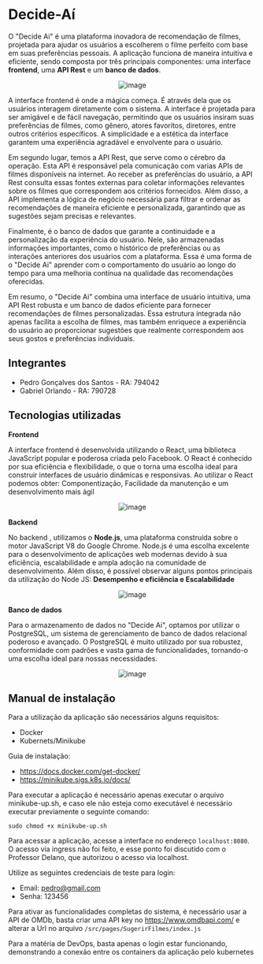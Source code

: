 # Decide-Aí

O "Decide Ai" é uma plataforma inovadora de recomendação de filmes, projetada para ajudar os usuários a escolherem o filme perfeito com base em suas preferências pessoais. A aplicação funciona de maneira intuitiva e eficiente, sendo composta por três principais componentes: uma interface **frontend**, uma **API Rest** e um **banco de dados**.

<div align="center">


![image](https://github.com/user-attachments/assets/1c7fef37-5e86-454c-924b-96d80d0c3873)

</div>


A interface frontend é onde a mágica começa. É através dela que os usuários interagem diretamente com o sistema. A interface é projetada para ser amigável e de fácil navegação, permitindo que os usuários insiram suas preferências de filmes, como gênero, atores favoritos, diretores, entre outros critérios específicos. A simplicidade e a estética da interface garantem uma experiência agradável e envolvente para o usuário.

Em segundo lugar, temos a API Rest, que serve como o cérebro da operação. Esta API é responsável pela comunicação com varias APIs de filmes disponíveis na internet. Ao receber as preferências do usuário, a API Rest consulta essas fontes externas para coletar informações relevantes sobre os filmes que correspondem aos critérios fornecidos. Além disso, a API implementa a lógica de negócio necessária para filtrar e ordenar as recomendações de maneira eficiente e personalizada, garantindo que as sugestões sejam precisas e relevantes.

Finalmente, é o banco de dados que garante a continuidade e a personalização da experiência do usuário. Nele, são armazenadas informações importantes, como o histórico de preferências ou as interações anteriores dos usuários com a plataforma. Essa é uma forma de o "Decide Ai" aprender com o comportamento do usuário ao longo do tempo para uma melhoria contínua na qualidade das recomendações oferecidas.

Em resumo, o "Decide Ai" combina uma interface de usuário intuitiva, uma API Rest robusta e um banco de dados eficiente para fornecer recomendações de filmes personalizadas. Essa estrutura integrada não apenas facilita a escolha de filmes, mas também enriquece a experiência do usuário ao proporcionar sugestões que realmente correspondem aos seus gostos e preferências individuais.

## Integrantes

* Pedro Gonçalves dos Santos - RA: 794042
* Gabriel Orlando - RA: 790728

## Tecnologias utilizadas
**Frontend**

A interface frontend é desenvolvida utilizando o React, uma biblioteca JavaScript popular e poderosa criada pelo Facebook. O React é conhecido por sua eficiência e flexibilidade, o que o torna uma escolha ideal para construir interfaces de usuário dinâmicas e responsivas. Ao utilizar o React podemos obter: Componentização, Facilidade da manutenção e um desenvolvimento mais ágil

<div align="center">

  ![image](https://github.com/user-attachments/assets/e650add5-df32-4cc7-8355-e1ae8e866b0e)

</div>

**Backend**

No backend , utilizamos o **Node.js**, uma plataforma construída sobre o motor JavaScript V8 do Google Chrome. Node.js é uma escolha excelente para o desenvolvimento de aplicações web modernas devido à sua eficiência, escalabilidade e ampla adoção na comunidade de desenvolvimento. Além disso, é possível observar alguns pontos principais da utilização do Node JS: **Desempenho e eficiência e Escalabilidade**

<div align="center">


![image](https://github.com/user-attachments/assets/5c77a6eb-4978-45aa-b67e-437cdc4788ba)

</div>


**Banco de dados**

Para o armazenamento de dados no "Decide Ai", optamos por utilizar o PostgreSQL, um sistema de gerenciamento de banco de dados relacional poderoso e avançado. O PostgreSQL é muito utilizado por sua robustez, conformidade com padrões e vasta gama de funcionalidades, tornando-o uma escolha ideal para nossas necessidades. 

<div align="center">


![image](https://github.com/user-attachments/assets/35747706-10f2-46c4-a72f-ea2e7a02ff9d)

</div>

## Manual de instalação

Para a utilização da aplicação são necessários alguns requisitos:
  - Docker
  - Kubernets/Minikube

Guia de instalação: 
- https://docs.docker.com/get-docker/
- https://minikube.sigs.k8s.io/docs/

Para executar a aplicação é necessário apenas executar o arquivo minikube-up.sh, e caso ele não esteja como executável é necessário executar previamente o seguinte comando:

```
sudo chmod +x minikube-up.sh
```

Para acessar a aplicação, acesse a interface no endereço `localhost:8080`. O acesso via ingress não foi feito, e esse ponto foi discutido com o Professor Delano, que autorizou o acesso via localhost.


Utilize as seguintes credenciais de teste para login:

- Email: pedro@gmail.com
- Senha: 123456

Para ativar as funcionalidades completas do sistema, é necessário usar a API de OMDb, basta criar uma API key no https://www.omdbapi.com/ e alterar a Url no arquivo `/src/pages/SugerirFilmes/index.js`

Para a matéria de DevOps, basta apenas o login estar funcionando, demonstrando a conexão entre os containers da aplicação pelo kubernetes
